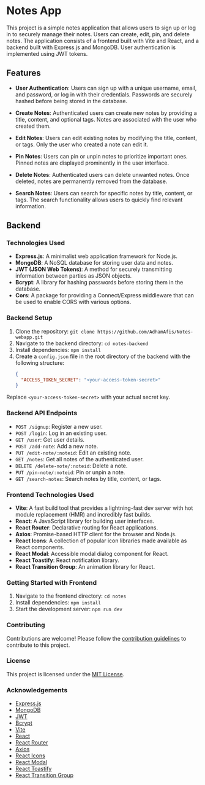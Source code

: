 # Notes App

This project is a simple notes application that allows users to sign up or log in to securely manage their notes. Users can create, edit, pin, and delete notes. The application consists of a frontend built with Vite and React, and a backend built with Express.js and MongoDB. User authentication is implemented using JWT tokens.

## Features

- **User Authentication**: Users can sign up with a unique username, email, and password, or log in with their credentials. Passwords are securely hashed before being stored in the database.

- **Create Notes**: Authenticated users can create new notes by providing a title, content, and optional tags. Notes are associated with the user who created them.

- **Edit Notes**: Users can edit existing notes by modifying the title, content, or tags. Only the user who created a note can edit it.

- **Pin Notes**: Users can pin or unpin notes to prioritize important ones. Pinned notes are displayed prominently in the user interface.

- **Delete Notes**: Authenticated users can delete unwanted notes. Once deleted, notes are permanently removed from the database.

- **Search Notes**: Users can search for specific notes by title, content, or tags. The search functionality allows users to quickly find relevant information.

## Backend

### Technologies Used

- **Express.js**: A minimalist web application framework for Node.js.
- **MongoDB**: A NoSQL database for storing user data and notes.
- **JWT (JSON Web Tokens)**: A method for securely transmitting information between parties as JSON objects.
- **Bcrypt**: A library for hashing passwords before storing them in the database.
- **Cors**: A package for providing a Connect/Express middleware that can be used to enable CORS with various options.

### Backend Setup

1. Clone the repository: `git clone https://github.com/AdhamAfis/Notes-webapp.git`
2. Navigate to the backend directory: `cd notes-backend`
3. Install dependencies: `npm install`
4. Create a `config.json` file in the root directory of the backend with the following structure:
   ```json
   {
     "ACCESS_TOKEN_SECRET": "<your-access-token-secret>"
   }

Replace `<your-access-token-secret>` with your actual secret key.

### Backend API Endpoints

- `POST /signup`: Register a new user.
- `POST /login`: Log in an existing user.
- `GET /user`: Get user details.
- `POST /add-note`: Add a new note.
- `PUT /edit-note/:noteid`: Edit an existing note.
- `GET /notes`: Get all notes of the authenticated user.
- `DELETE /delete-note/:noteid`: Delete a note.
- `PUT /pin-note/:noteid`: Pin or unpin a note.
- `GET /search-notes`: Search notes by title, content, or tags.

### Frontend Technologies Used

- **Vite**: A fast build tool that provides a lightning-fast dev server with hot module replacement (HMR) and incredibly fast builds.
- **React**: A JavaScript library for building user interfaces.
- **React Router**: Declarative routing for React applications.
- **Axios**: Promise-based HTTP client for the browser and Node.js.
- **React Icons**: A collection of popular icon libraries made available as React components.
- **React Modal**: Accessible modal dialog component for React.
- **React Toastify**: React notification library.
- **React Transition Group**: An animation library for React.

### Getting Started with Frontend

1. Navigate to the frontend directory: `cd notes`
2. Install dependencies: `npm install`
3. Start the development server: `npm run dev`

### Contributing

Contributions are welcome! Please follow the [contribution guidelines](CONTRIBUTING.md) to contribute to this project.

### License

This project is licensed under the [MIT License](LICENSE).

### Acknowledgements

- [Express.js](https://expressjs.com/)
- [MongoDB](https://www.mongodb.com/)
- [JWT](https://jwt.io/)
- [Bcrypt](https://github.com/kelektiv/node.bcrypt.js)
- [Vite](https://vitejs.dev/)
- [React](https://reactjs.org/)
- [React Router](https://reactrouter.com/)
- [Axios](https://axios-http.com/)
- [React Icons](https://react-icons.github.io/react-icons/)
- [React Modal](https://github.com/reactjs/react-modal)
- [React Toastify](https://github.com/fkhadra/react-toastify)
- [React Transition Group](https://reactcommunity.org/react-transition-group/)


